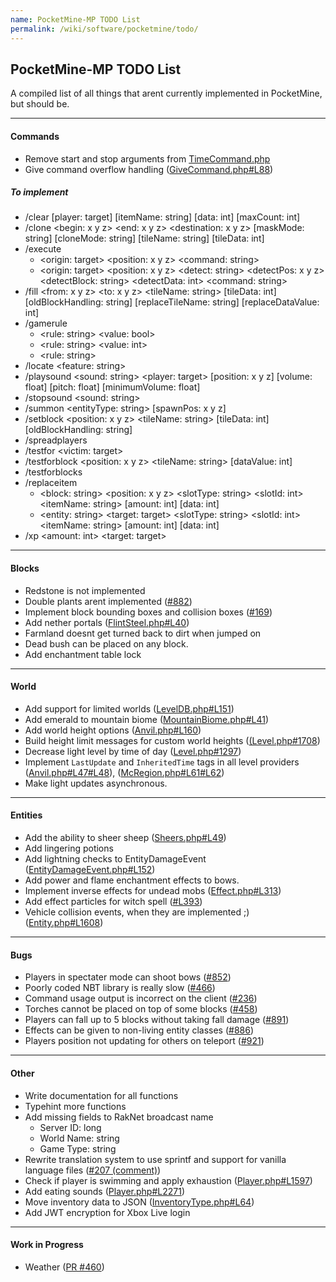 ```yaml
---
name: PocketMine-MP TODO List
permalink: /wiki/software/pocketmine/todo/
---
```

## PocketMine-MP TODO List
A compiled list of all things that arent currently implemented in PocketMine, but should be.  

---

#### Commands
 * Remove start and stop arguments from [TimeCommand.php](https://github.com/pmmp/PocketMine-MP/blob/api3/blocks/src/pocketmine/command/defaults/TimeCommand.php#L49#L74)
 * Give command overflow handling ([GiveCommand.php#L88](https://github.com/pmmp/PocketMine-MP/blob/api3/blocks/src/pocketmine/command/defaults/GiveCommand.php#L88))
 
##### To implement
 * /clear [player: target] [itemName: string] [data: int] [maxCount: int]
 * /clone \<begin: x y z> \<end: x y z> \<destination: x y z> [maskMode: string] [cloneMode: string] [tileName: string] [tileData: int]
 * /execute 
   * \<origin: target> \<position: x y z> \<command: string>
   * \<origin: target> \<position: x y z> \<detect: string> \<detectPos: x y z> \<detectBlock: string> \<detectData: int> \<command: string>
 * /fill \<from: x y z> \<to: x y z> \<tileName: string> [tileData: int] [oldBlockHandling: string] [replaceTileName: string] [replaceDataValue: int]
 * /gamerule 
   * \<rule: string> \<value: bool>
   * \<rule: string> \<value: int>
   * \<rule: string>
 * /locate \<feature: string>
 * /playsound \<sound: string> \<player: target> [position: x y z] [volume: float] [pitch: float] [minimumVolume: float]
 * /stopsound \<sound: string>
 * /summon \<entityType: string> [spawnPos: x y z]
 * /setblock \<position: x y z> \<tileName: string> [tileData: int] [oldBlockHandling: string]
 * /spreadplayers
 * /testfor \<victim: target>
 * /testforblock \<position: x y z> \<tileName: string> [dataValue: int]
 * /testforblocks
 * /replaceitem 
   * \<block: string> \<position: x y z> \<slotType: string> \<slotId: int> \<itemName: string> [amount: int] [data: int]
   * \<entity: string> \<target: target> \<slotType: string> \<slotId: int> \<itemName: string> [amount: int] [data: int]
 * /xp \<amount: int> \<target: target>
 
---
 
#### Blocks
 * Redstone is not implemented
 * Double plants arent implemented ([#882](https://github.com/pmmp/PocketMine-MP/issues/882))
 * Implement block bounding boxes and collision boxes ([#169](https://github.com/pmmp/PocketMine-MP/issues/169))
 * Add nether portals ([FlintSteel.php#L40](https://github.com/pmmp/PocketMine-MP/blob/api3/blocks/src/pocketmine/item/FlintSteel.php#L40))
 * Farmland doesnt get turned back to dirt when jumped on
 * Dead bush can be placed on any block.
 * Add enchantment table lock

---
 
#### World
 * Add support for limited worlds ([LevelDB.php#L151](https://github.com/pmmp/PocketMine-MP/blob/api3/blocks/src/pocketmine/level/format/io/leveldb/LevelDB.php#L151))
 * Add emerald to mountain biome ([MountainBiome.php#L41](https://github.com/pmmp/PocketMine-MP/blob/api3/blocks/src/pocketmine/level/generator/normal/biome/MountainsBiome.php#L41))
 * Add world height options ([Anvil.php#L160](https://github.com/pmmp/PocketMine-MP/blob/api3/blocks/src/pocketmine/level/format/io/region/Anvil.php#L160))
 * Build height limit messages for custom world heights ([(Level.php#1708](https://github.com/pmmp/PocketMine-MP/blob/api3/blocks/src/pocketmine/level/Level.php#L1708))
 * Decrease light level by time of day ([Level.php#1297](https://github.com/pmmp/PocketMine-MP/blob/api3/blocks/src/pocketmine/level/Level.php#L1297))
 * Implement `LastUpdate` and `InheritedTime` tags in all level providers ([Anvil.php#L47#L48](https://github.com/pmmp/PocketMine-MP/blob/api3/blocks/src/pocketmine/level/format/io/region/Anvil.php#L47#L48)), ([McRegion.php#L61#L62](https://github.com/pmmp/PocketMine-MP/blob/api3/blocks/src/pocketmine/level/format/io/region/McRegion.php#L61#L62))
 * Make light updates asynchronous.
 
---
  
#### Entities
 * Add the ability to sheer sheep ([Sheers.php#L49](https://github.com/pmmp/PocketMine-MP/blob/api3/blocks/src/pocketmine/item/Shears.php#L49))
 * Add lingering potions
 * Add lightning checks to EntityDamageEvent ([EntityDamageEvent.php#L152](https://github.com/pmmp/PocketMine-MP/blob/api3/blocks/src/pocketmine/event/entity/EntityDamageEvent.php#L152))
 * Add power and flame enchantment effects to bows.
 * Implement inverse effects for undead mobs ([Effect.php#L313](https://github.com/pmmp/PocketMine-MP/blob/api3/blocks/src/pocketmine/entity/Effect.php#L313))
 * Add effect particles for witch spell ([#L393](https://github.com/pmmp/PocketMine-MP/blob/api3/blocks/src/pocketmine/entity/Effect.php#L393))
 * Vehicle collision events, when they are implemented ;) ([Entity.php#L1608](https://github.com/pmmp/PocketMine-MP/blob/api3/blocks/src/pocketmine/entity/Entity.php#L1608))
 
---
 
#### Bugs
 * Players in spectater mode can shoot bows ([#852](https://github.com/pmmp/PocketMine-MP/issues/852))
 * Poorly coded NBT library is really slow ([#466](https://github.com/pmmp/PocketMine-MP/issues/466))
 * Command usage output is incorrect on the client ([#236](https://github.com/pmmp/PocketMine-MP/issues/236))
 * Torches cannot be placed on top of some blocks ([#458](https://github.com/pmmp/PocketMine-MP/issues/458))
 * Players can fall up to 5 blocks without taking fall damage ([#891](https://github.com/pmmp/PocketMine-MP/issues/891))
 * Effects can be given to non-living entity classes ([#886](https://github.com/pmmp/PocketMine-MP/issues/886))
 * Players position not updating for others on teleport ([#921](https://github.com/pmmp/PocketMine-MP/issues/921))
 
---
 
#### Other
 * Write documentation for all functions
 * Typehint more functions
 * Add missing fields to RakNet broadcast name 
   * Server ID: long
   * World Name: string
   * Game Type: string
 * Rewrite translation system to use sprintf and support for vanilla language files ([#207 (comment)](https://github.com/pmmp/PocketMine-MP/issues/207#issuecomment-280027871))
 * Check if player is swimming and apply exhaustion ([Player.php#L1597](https://github.com/pmmp/PocketMine-MP/blob/api3/blocks/src/pocketmine/Player.php#L1597))
 * Add eating sounds ([Player.php#L2271](https://github.com/pmmp/PocketMine-MP/blob/api3/blocks/src/pocketmine/Player.php#L2271))
 * Move inventory data to JSON ([InventoryType.php#L64](https://github.com/pmmp/PocketMine-MP/blob/api3/blocks/src/pocketmine/inventory/InventoryType.php#L64))
 * Add JWT encryption for Xbox Live login
 
---
 
#### Work in Progress
 * Weather ([PR #460](https://github.com/pmmp/PocketMine-MP/pull/460))
 
